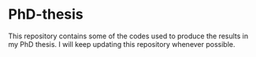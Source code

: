 # PhD-thesis

This repository contains some of the codes used to produce the results in my PhD thesis. I will keep updating this repository whenever possible. 
